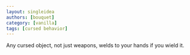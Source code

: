 ```yaml
---
layout: singleidea
authors: [bouquet]
category: [vanilla]
tags: [cursed behavior]
---
```

Any cursed object, not just weapons, welds to your hands if you wield it.
